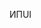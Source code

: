 <span data-ttu-id="a724d-101">ИП</span><span class="sxs-lookup"><span data-stu-id="a724d-101">UI</span></span>